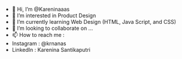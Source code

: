 - 👋 Hi, I’m @Kareninaaas
- 👀 I’m interested in Product Design
- 🌱 I’m currently learning Web Design (HTML, Java Script, and CSS)
- 💞️ I’m looking to collaborate on ...
- 📫 How to reach me :
- Instagram : @krnanas
- LinkedIn : Karenina Santikaputri

<!---
Kareninaaas/Kareninaaas is a ✨ special ✨ repository because its `README.md` (this file) appears on your GitHub profile.
You can click the Preview link to take a look at your changes.
--->
